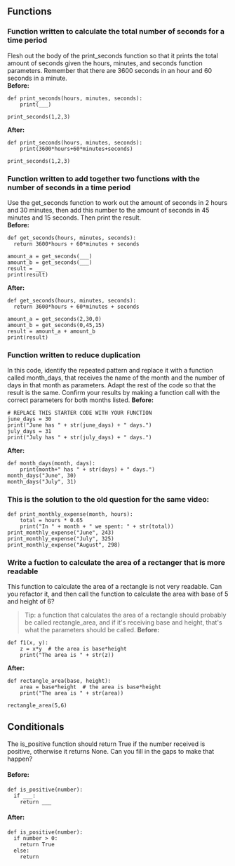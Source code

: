 ## Functions
### Function written to calculate the total number of seconds for a time period
Flesh out the body of the print_seconds function so that it prints the total amount of seconds given the hours, minutes, and seconds function parameters. Remember that there are 3600 seconds in an hour and 60 seconds in a minute.
<br>**Before:**
```
def print_seconds(hours, minutes, seconds):
    print(___)

print_seconds(1,2,3)
```
**After:**
```
def print_seconds(hours, minutes, seconds):
    print(3600*hours+60*minutes+seconds)

print_seconds(1,2,3)
```

### Function written to add together two functions with the number of seconds in a time period
Use the get_seconds function to work out the amount of seconds in 2 hours and 30 minutes, then add this number to the amount of seconds in 45 minutes and 15 seconds. Then print the result.
<br>**Before:**
```
def get_seconds(hours, minutes, seconds):
  return 3600*hours + 60*minutes + seconds

amount_a = get_seconds(___)
amount_b = get_seconds(___)
result = ___
print(result)
```
**After:**
```
def get_seconds(hours, minutes, seconds):
  return 3600*hours + 60*minutes + seconds

amount_a = get_seconds(2,30,0)
amount_b = get_seconds(0,45,15)
result = amount_a + amount_b
print(result)
```
### Function written to reduce duplication
In this code, identify the repeated pattern and replace it with a function called month_days, that receives the name of the month and the number of days in that month as parameters. Adapt the rest of the code so that the result is the same. Confirm your results by making a function call with the correct parameters for both months listed.
**Before:**
```
# REPLACE THIS STARTER CODE WITH YOUR FUNCTION
june_days = 30
print("June has " + str(june_days) + " days.")
july_days = 31
print("July has " + str(july_days) + " days.")
```
**After:**
```
def month_days(month, days):
    print(month+" has " + str(days) + " days.")
month_days("June", 30)
month_days("July", 31)
```
### This is the solution to the old question for the same video:
```
def print_monthly_expense(month, hours):
    total = hours * 0.65
    print("In " + month + " we spent: " + str(total))
print_monthly_expense("June", 243)
print_monthly_expense("July", 325)
print_monthly_expense("August", 298)
```
### Write a fuction to calculate the area of a rectanger that is more readable
This function to calculate the area of a rectangle is not very readable. Can you refactor it, and then call the function to calculate the area with base of 5 and height of 6?
>Tip: a function that calculates the area of a rectangle should probably be called rectangle_area, and if it's receiving base and height, that's what the parameters should be called.
**Before:**
```
def f1(x, y):
	z = x*y  # the area is base*height
	print("The area is " + str(z))
```
**After:**
```
def rectangle_area(base, height):
	area = base*height  # the area is base*height
	print("The area is " + str(area))

rectangle_area(5,6)
```
## Conditionals
The is_positive function should return True if the number received is positive, otherwise it returns None. Can you fill in the gaps to make that happen?
#### Before:
```
def is_positive(number):
  if ___:
    return ___
```
#### After:
```
def is_positive(number):
  if number > 0:
    return True
  else:
    return
```
